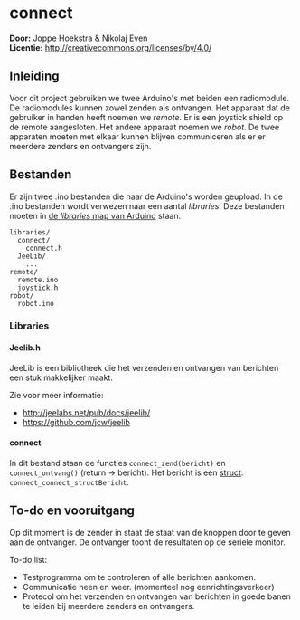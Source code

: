 # connect

**Door:**         Joppe Hoekstra & Nikolaj Even  
**Licentie:**     http://creativecommons.org/licenses/by/4.0/

## Inleiding

Voor dit project gebruiken we twee Arduino's met beiden een radiomodule. De radiomodules kunnen zowel zenden als ontvangen. Het apparaat dat de gebruiker in handen heeft noemen we *remote*. Er is een joystick shield op de remote aangesloten. Het andere apparaat noemen we *robot*. De twee apparaten moeten met elkaar kunnen blijven communiceren als er er meerdere zenders en ontvangers zijn.

## Bestanden

Er zijn twee .ino bestanden die naar de Arduino's worden geupload. In de .ino bestanden wordt verwezen naar een aantal *libraries*. Deze bestanden moeten in [de *libraries* map van Arduino](https://www.arduino.cc/en/Hacking/Libraries) staan.

```
libraries/
  connect/
    connect.h
  JeeLib/
    ...
remote/
  remote.ino
  joystick.h
robot/
  robot.ino
```

### Libraries

#### Jeelib.h
JeeLib is een bibliotheek die het verzenden en ontvangen van berichten een stuk makkelijker maakt.

Zie voor meer informatie:
- http://jeelabs.net/pub/docs/jeelib/
- https://github.com/jcw/jeelib

#### connect

In dit bestand staan de functies `connect_zend(bericht)` en `connect_ontvang()` (return -> bericht). Het bericht is een [struct](#connect_struct): `connect_connect_structBericht`.


## To-do en vooruitgang
Op dit moment is de zender in staat de staat van de knoppen door te geven aan de ontvanger. De ontvanger toont de resultaten op de seriele monitor.

To-do list:
- Testprogramma om te controleren of alle berichten aankomen.
- Communicatie heen en weer. (momenteel nog eenrichtingsverkeer)
- Protecol om het verzenden en ontvangen van berichten in goede banen te leiden bij meerdere zenders en ontvangers.

